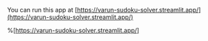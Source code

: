 You can run this app at [https://varun-sudoku-solver.streamlit.app/](https://varun-sudoku-solver.streamlit.app/)


%[https://varun-sudoku-solver.streamlit.app/]
